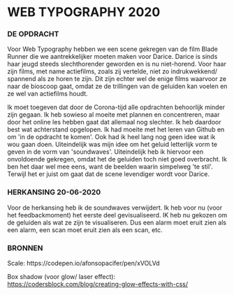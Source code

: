 <h1> WEB TYPOGRAPHY 2020 </h1>

<h3><b> DE OPDRACHT </b></h3>
<p>Voor Web Typography hebben we een scene gekregen van de film Blade Runner die we aantrekkelijker moeten maken voor Darice. Darice is sinds haar jeugd steeds slechthorender geworden en is nu niet-horend. Voor haar zijn films, met name actiefilms, zoals zij vertelde, niet zo indrukwekkend/ spannend als ze horen te zijn. Dit zijn echter wel de enige films waarvoor ze naar de bioscoop gaat, omdat ze de trillingen van de geluiden kan voelen en ze wel van actiefilms houdt.</p>

<p>Ik moet toegeven dat door de Corona-tijd alle opdrachten behoorlijk minder zijn gegaan. Ik heb sowieso al moeite met plannen en concentreren, maar door het online les hebben gaat dat allemaal nog slechter. Ik heb daardoor best wat achterstand opgelopen. Ik had moeite met het leren van Github en om 'in de opdracht te komen'. Ook had ik heel lang nog geen idee wat ik wou gaan doen. Uiteindelijk was mijn idee om het geluid letterlijk vorm te geven in de vorm van 'soundwaves'. Uiteindelijk heb ik hiervoor een onvoldoende gekregen, omdat het de geluiden toch niet goed overbracht. Ik ben het daar wel mee eens, want de beelden waarin simpelweg 'te stil'. Terwijl het er juist om gaat dat de scene levendiger wordt voor Darice.</p>

<h3><b> HERKANSING 20-06-2020 </b></h3>
<p>Voor de herkansing heb ik de soundwaves verwijdert. Ik heb voor nu (voor het feedbackmoment) het eerste deel gevisualiseerd. IK heb nu gekozen om de geluiden als wat ze zijn te visualiseren. Dus een alarm moet eruit zien als een alarm, een scan moet eruit zien als een scan, etc.</p>

<h3><b> BRONNEN </b></h3>
Scale:
https://codepen.io/afonsopacifer/pen/xVOLVd

Box shadow (voor glow/ laser effect):
https://codersblock.com/blog/creating-glow-effects-with-css/





